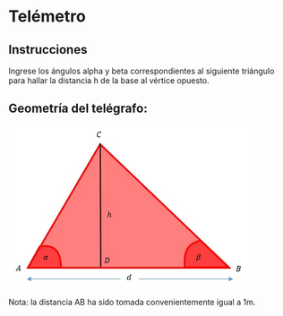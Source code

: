 # Telémetro

## Instrucciones
Ingrese los ángulos alpha y beta correspondientes al siguiente triángulo para hallar la distancia h de la base al vértice opuesto.

## Geometría del telégrafo:
![Geometría del telémetro](https://github.com/epontoni/telemetro/blob/master/geometr%C3%ADa-tel%C3%A9metro.jpg)

Nota: la distancia AB ha sido tomada convenientemente igual a 1m. 
